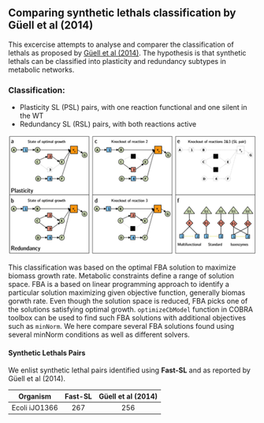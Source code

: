 ## Comparing synthetic lethals classification by Güell et al (2014)

This excercise attempts to analyse and comparer the classification of lethals as proposed by [Güell et al (2014)](http://journals.plos.org/ploscompbiol/article?id=10.1371/journal.pcbi.1003637#s4). The hypothesis is that synthetic lethals can be classified into plasticity and redundancy subtypes in metabolic networks. 

### Classification:
* Plasticity SL (PSL) pairs, with one reaction functional and one silent in the WT
* Redundancy SL (RSL) pairs, with both reactions active

![Classification Lethals](https://github.com/RamanLab/minRerouting/blob/master/Comparison/Images/10.1371%252Fjournal.pcbi.1003637.g001.png)

This classification was based on the optimal FBA solution to maximize biomass growth rate. Metabolic constraints define a range of solution space. FBA is a based on linear programming approach to identify a particular solution maximizing given objective function, generally biomas  gorwth rate. Even though the solution space is reduced, FBA picks one of the solutions satisfying optimal growth. `optimizeCbModel` function in COBRA toolbox can be used to find such FBA solutions with additional objectives such as `minNorm`. We here compare several FBA solutions found using several minNorm conditions as well as different solvers.

#### Synthetic Lethals Pairs
We enlist synthetic lethal pairs identified using **Fast-SL** and as reported by Güell et al (2014).

| Organism      | Fast-SL       | Güell et al (2014) |
| :-------------: |:-----------:| :-----:|
| Ecoli iJO1366 | 267           | 256 |


